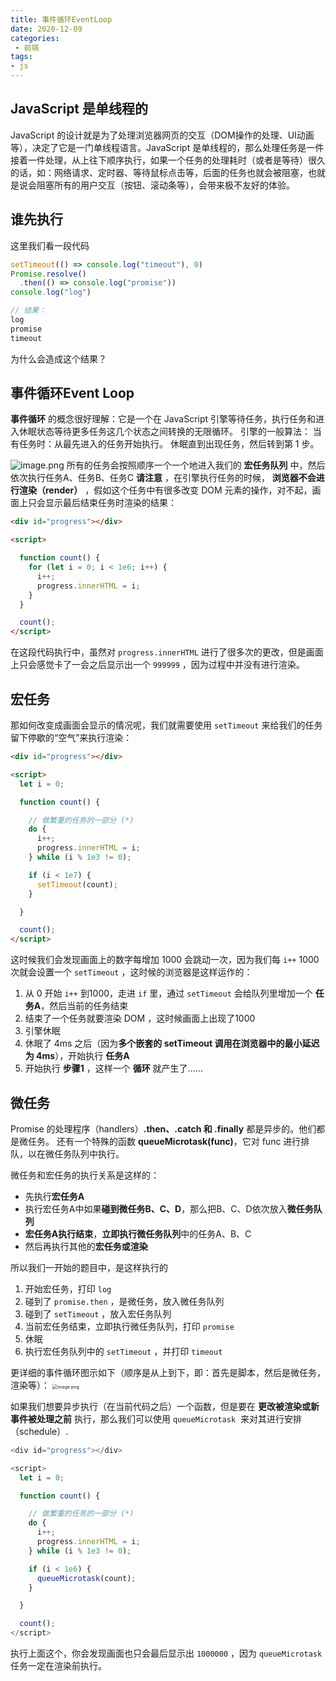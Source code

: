 ```yaml
---
title: 事件循环EventLoop
date: 2020-12-09
categories:
 - 前端
tags:
- js
---
```


## JavaScript 是单线程的
JavaScript 的设计就是为了处理浏览器网页的交互（DOM操作的处理、UI动画等），决定了它是一门单线程语言。JavaScript 是单线程的，那么处理任务是一件接着一件处理，从上往下顺序执行，如果一个任务的处理耗时（或者是等待）很久的话，如：网络请求、定时器、等待鼠标点击等，后面的任务也就会被阻塞，也就是说会阻塞所有的用户交互（按钮、滚动条等），会带来极不友好的体验。
## 谁先执行
这里我们看一段代码
```javascript
setTimeout(() => console.log("timeout"), 0)
Promise.resolve()
  .then(() => console.log("promise"))
console.log("log")

// 结果：
log
promise
timeout
```
为什么会造成这个结果？
## 事件循环Event Loop
**事件循环** 的概念很好理解：它是一个在 JavaScript 引擎等待任务，执行任务和进入休眠状态等待更多任务这几个状态之间转换的无限循环。 引擎的一般算法： 当有任务时：从最先进入的任务开始执行。 休眠直到出现任务，然后转到第 1 步。 

![image.png](https://gitee.com/rodrick278/img/raw/master/img/1607526245471-54ef987f-f685-45b3-8e26-a4871df52606.png)
所有的任务会按照顺序一个一个地进入我们的 **宏任务队列** 中，然后依次执行任务A、任务B、任务C
**请注意** ，在引擎执行任务的时候， **浏览器不会进行渲染（render）** ，假如这个任务中有很多改变 DOM 元素的操作，对不起，画面上只会显示最后结束任务时渲染的结果：

```html
<div id="progress"></div>

<script>

  function count() {
    for (let i = 0; i < 1e6; i++) {
      i++;
      progress.innerHTML = i;
    }
  }

  count();
</script>
```
在这段代码执行中，虽然对 `progress.innerHTML` 进行了很多次的更改，但是画面上只会感觉卡了一会之后显示出一个 `999999` ，因为过程中并没有进行渲染。
## 宏任务
那如何改变成画面会显示的情况呢，我们就需要使用 `setTimeout` 来给我们的任务留下停歇的“空气”来执行渲染：
```html
<div id="progress"></div>

<script>
  let i = 0;

  function count() {

    // 做繁重的任务的一部分 (*)
    do {
      i++;
      progress.innerHTML = i;
    } while (i % 1e3 != 0);

    if (i < 1e7) {
      setTimeout(count);
    }

  }

  count();
</script>
```
这时候我们会发现画面上的数字每增加 1000 会跳动一次，因为我们每 `i++` 1000 次就会设置一个 `setTimeout` ，这时候的浏览器是这样运作的：

1. 从 0 开始 `i++` 到1000，走进 `if` 里，通过 `setTimeout` 会给队列里增加一个 **任务A**，然后当前的任务结束
1. 结束了一个任务就要渲染 DOM ，这时候画面上出现了1000
1. 引擎休眠
1. 休眠了 4ms 之后（因为**多个嵌套的 setTimeout 调用在浏览器中的最小延迟为 4ms**），开始执行 **任务A**  
1. 开始执行 **步骤1** ，这样一个 **循环** 就产生了……
## 微任务
Promise 的处理程序（handlers）**.then、.catch 和 .finally** 都是异步的。他们都是微任务。
还有一个特殊的函数 **queueMicrotask(func)**，它对 func 进行排队，以在微任务队列中执行。


微任务和宏任务的执行关系是这样的：

- 先执行**宏任务A**
- 执行宏任务A中如果**碰到微任务B、C、D**，那么把B、C、D依次放入**微任务队列**
- **宏任务A执行结束**，**立即执行微任务队列**中的任务A、B、C
- 然后再执行其他的**宏任务或渲染**


所以我们一开始的题目中，是这样执行的

1. 开始宏任务，打印 `log` 
1. 碰到了 `promise.then` ，是微任务，放入微任务队列
1. 碰到了 `setTimeout` ，放入宏任务队列
1. 当前宏任务结束，立即执行微任务队列，打印 `promise` 
1. 休眠
1. 执行宏任务队列中的 `setTimeout` ，并打印 `timeout` 



更详细的事件循环图示如下（顺序是从上到下，即：首先是脚本，然后是微任务，渲染等）： 
<img src="https://gitee.com/rodrick278/img/raw/master/img/1607527690190-3ecb8765-ee5e-4ebb-94a5-dc3083a1050c.png" alt="image.png" style="zoom:50%;" />


如果我们想要异步执行（在当前代码之后）一个函数，但是要在 **更改被渲染或新事件被处理之前** 执行，那么我们可以使用 `queueMicrotask`  来对其进行安排（schedule）.
```javascript
<div id="progress"></div>

<script>
  let i = 0;

  function count() {

    // 做繁重的任务的一部分 (*)
    do {
      i++;
      progress.innerHTML = i;
    } while (i % 1e3 != 0);

    if (i < 1e6) {
      queueMicrotask(count);
    }

  }

  count();
</script>
```
执行上面这个，你会发现画面也只会最后显示出 `1000000` ，因为 `queueMicrotask` 任务一定在渲染前执行。
